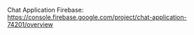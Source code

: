 Chat Application Firebase: 
https://console.firebase.google.com/project/chat-application-74201/overview
